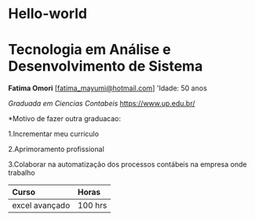 # Hello-world

# Tecnologia em Análise e Desenvolvimento de Sistema

**Fatima Omori**
[fatima_mayumi@hotmail.com]
'Idade: 50 anos

*Graduada em Ciencias Contabeis*
<https://www.up.edu.br/>

*Motivo de fazer outra graduacao:

1.Incrementar meu curriculo

2.Aprimoramento profissional

3.Colaborar na automatização dos processos contábeis na empresa onde trabalho

Curso|Horas|
:-------|:------|
excel avançado|100 hrs|
